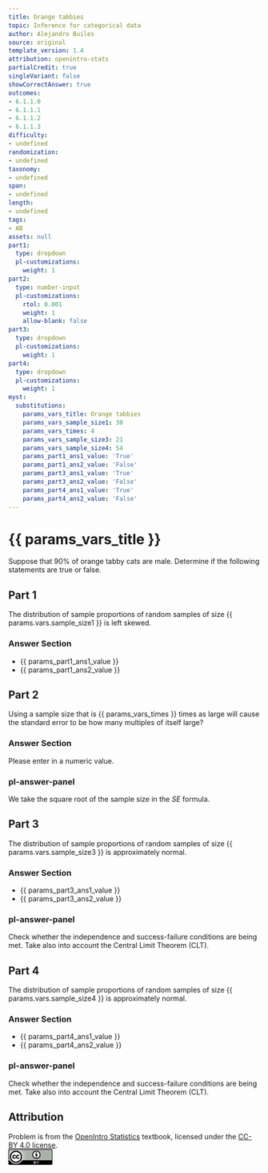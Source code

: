```yaml
---
title: Orange tabbies
topic: Inference for categorical data
author: Alejandro Builes
source: original
template_version: 1.4
attribution: openintro-stats
partialCredit: true
singleVariant: false
showCorrectAnswer: true
outcomes:
- 6.1.1.0
- 6.1.1.1
- 6.1.1.2
- 6.1.1.3
difficulty:
- undefined
randomization:
- undefined
taxonomy:
- undefined
span:
- undefined
length:
- undefined
tags:
- AB
assets: null
part1:
  type: dropdown
  pl-customizations:
    weight: 1
part2:
  type: number-input
  pl-customizations:
    rtol: 0.001
    weight: 1
    allow-blank: false
part3:
  type: dropdown
  pl-customizations:
    weight: 1
part4:
  type: dropdown
  pl-customizations:
    weight: 1
myst:
  substitutions:
    params_vars_title: Orange tabbies
    params_vars_sample_size1: 30
    params_vars_times: 4
    params_vars_sample_size3: 21
    params_vars_sample_size4: 54
    params_part1_ans1_value: 'True'
    params_part1_ans2_value: 'False'
    params_part3_ans1_value: 'True'
    params_part3_ans2_value: 'False'
    params_part4_ans1_value: 'True'
    params_part4_ans2_value: 'False'
---
```

# {{ params_vars_title }}
Suppose that 90% of orange tabby cats are male. Determine if the following statements are true or false.

## Part 1

The distribution of sample proportions of random samples of size {{ params.vars.sample_size1 }} is left skewed.

### Answer Section

- {{ params_part1_ans1_value }}
- {{ params_part1_ans2_value }}

## Part 2

Using a sample size that is {{ params_vars_times }} times as large will cause the standard error to be how many multiples of itself large?

### Answer Section

Please enter in a numeric value.

### pl-answer-panel

We take the square root of the sample size in the $SE$ formula.

## Part 3

The distribution of sample proportions of random samples of size {{ params.vars.sample_size3 }} is approximately normal.

### Answer Section

- {{ params_part3_ans1_value }}
- {{ params_part3_ans2_value }}

### pl-answer-panel

Check whether the independence and success-failure conditions are being met. Take also into account the Central Limit Theorem (CLT).

## Part 4

The distribution of sample proportions of random samples of size {{ params.vars.sample_size4 }} is approximately normal.

### Answer Section

- {{ params_part4_ans1_value }}
- {{ params_part4_ans2_value }}

### pl-answer-panel

Check whether the independence and success-failure conditions are being met. Take also into account the Central Limit Theorem (CLT).

## Attribution

Problem is from the [OpenIntro Statistics](https://openintro.org/book/os/) textbook, licensed under the [CC-BY 4.0 license](https://creativecommons.org/licenses/by/4.0/).<br>![Image representing the Creative Commons 4.0 BY license.](https://raw.githubusercontent.com/firasm/bits/master/by.png)